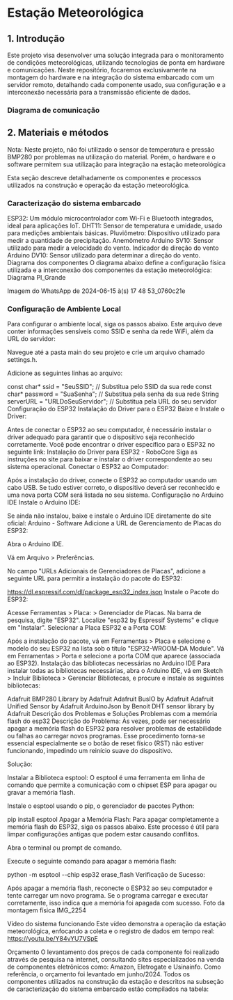 <h1>Estação Meteorológica</h1>

## 1. Introdução
Este projeto visa desenvolver uma solução integrada para o monitoramento de condições meteorológicas, utilizando tecnologias de ponta em hardware e comunicações. Neste repositório, focaremos exclusivamente na montagem do hardware e na integração do sistema embarcado com um servidor remoto, detalhando cada componente usado, sua configuração e a interconexão necessária para a transmissão eficiente de dados.


<h3>Diagrama de comunicação</h3> 


## 2. Materiais e métodos
Nota: Neste projeto, não foi utilizado o sensor de temperatura e pressão BMP280 por problemas na utilização do material. Porém, o hardware e o software permitem sua utilização para integração na estação meteorológica

Esta seção descreve detalhadamente os componentes e processos utilizados na construção e operação da estação meteorológica.

<h3>Caracterização do sistema embarcado</h3>

ESP32: Um módulo microcontrolador com Wi-Fi e Bluetooth integrados, ideal para aplicações IoT.
DHT11: Sensor de temperatura e umidade, usado para medições ambientais básicas.
Pluviômetro: Dispositivo utilizado para medir a quantidade de precipitação.
Anemômetro Arduino SV10: Sensor utilizado para medir a velocidade do vento.
Indicador de direção do vento Arduino DV10: Sensor utilizado para determinar a direção do vento.
Diagrama dos componentes
O diagrama abaixo define a configuração física utilizada e a interconexão dos componentes da estação meteorológica: Diagrama PI_Grande

Imagem do WhatsApp de 2024-06-15 à(s) 17 48 53_0760c21e

<h3>Configuração de Ambiente Local</h3>

Para configurar o ambiente local, siga os passos abaixo. Este arquivo deve conter informações sensíveis como SSID e senha da rede WiFi, além da URL do servidor:

Navegue até a pasta main do seu projeto e crie um arquivo chamado settings.h.

Adicione as seguintes linhas ao arquivo:

const char* ssid = "SeuSSID";  // Substitua pelo SSID da sua rede
const char* password = "SuaSenha";  // Substitua pela senha da sua rede
String serverURL = "URLDoSeuServidor"; // Substitua pela URL do seu servidor
Configuração do ESP32
Instalação do Driver para o ESP32
Baixe e Instale o Driver:

Antes de conectar o ESP32 ao seu computador, é necessário instalar o driver adequado para garantir que o dispositivo seja reconhecido corretamente. Você pode encontrar o driver específico para o ESP32 no seguinte link: Instalação do Driver para ESP32 - RoboCore
Siga as instruções no site para baixar e instalar o driver correspondente ao seu sistema operacional.
Conectar o ESP32 ao Computador:

Após a instalação do driver, conecte o ESP32 ao computador usando um cabo USB. Se tudo estiver correto, o dispositivo deverá ser reconhecido e uma nova porta COM será listada no seu sistema.
Configuração no Arduino IDE
Instale o Arduino IDE:

Se ainda não instalou, baixe e instale o Arduino IDE diretamente do site oficial: Arduino - Software
Adicione a URL de Gerenciamento de Placas do ESP32:

Abra o Arduino IDE.

Vá em Arquivo > Preferências.

No campo "URLs Adicionais de Gerenciadores de Placas", adicione a seguinte URL para permitir a instalação do pacote do ESP32:

 https://dl.espressif.com/dl/package_esp32_index.json
Instale o Pacote do ESP32:

Acesse Ferramentas > Placa: > Gerenciador de Placas.
Na barra de pesquisa, digite "ESP32".
Localize "esp32 by Espressif Systems" e clique em "Instalar".
Selecionar a Placa ESP32 e a Porta COM:

Após a instalação do pacote, vá em Ferramentas > Placa e selecione o modelo do seu ESP32 na lista sob o título "ESP32-WROOM-DA Module".
Vá em Ferramentas > Porta e selecione a porta COM que aparece (associada ao ESP32).
Instalação das bibliotecas necessárias no Arduino IDE
Para instalar todas as bibliotecas necessárias, abra o Arduino IDE, vá em Sketch > Incluir Biblioteca > Gerenciar Bibliotecas, e procure e instale as seguintes bibliotecas:

Adafruit BMP280 Library by Adafruit
Adafruit BusIO by Adafruit
Adafruit Unified Sensor by Adafruit
ArduinoJson by Benoit
DHT sensor library by Adafruit
Descrição dos Problemas e Soluções
Problemas com a memória flash do esp32
Descrição do Problema: Às vezes, pode ser necessário apagar a memória flash do ESP32 para resolver problemas de estabilidade ou falhas ao carregar novos programas. Esse procedimento torna-se essencial especialmente se o botão de reset físico (RST) não estiver funcionando, impedindo um reinício suave do dispositivo.

Solução:

Instalar a Biblioteca esptool: O esptool é uma ferramenta em linha de comando que permite a comunicação com o chipset ESP para apagar ou gravar a memória flash.

Instale o esptool usando o pip, o gerenciador de pacotes Python:

 pip install esptool
Apagar a Memória Flash: Para apagar completamente a memória flash do ESP32, siga os passos abaixo. Este processo é útil para limpar configurações antigas que podem estar causando conflitos.

Abra o terminal ou prompt de comando.

Execute o seguinte comando para apagar a memória flash:

 python -m esptool --chip esp32 erase_flash
Verificação de Sucesso:

Após apagar a memória flash, reconecte o ESP32 ao seu computador e tente carregar um novo programa. Se o programa carregar e executar corretamente, isso indica que a memória foi apagada com sucesso.
Foto da montagem física
IMG_2254

Vídeo do sistema funcionando
Este vídeo demonstra a operação da estação meteorológica, enfocando a coleta e o registro de dados em tempo real: https://youtu.be/Y84vYU7VSpE

Orçamento
O levantamento dos preços de cada componente foi realizado através de pesquisa na internet, consultando sites especializados na venda de componentes eletrônicos como: Amazon, Eletrogate e Usinainfo. Como referência, o orçamento foi levantado em junho/2024. Todos os componentes utilizados na construção da estação e descritos na subseção de caracterização do sistema embarcado estão compilados na tabela:
